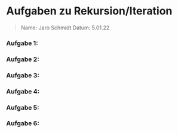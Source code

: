 # Aufgaben zu Rekursion/Iteration

> Name: Jaro Schmidt
> Datum: 5.01.22

### Aufgabe 1:


### Aufgabe 2:


### Aufgabe 3:


### Aufgabe 4:


### Aufgabe 5:


### Aufgabe 6:
